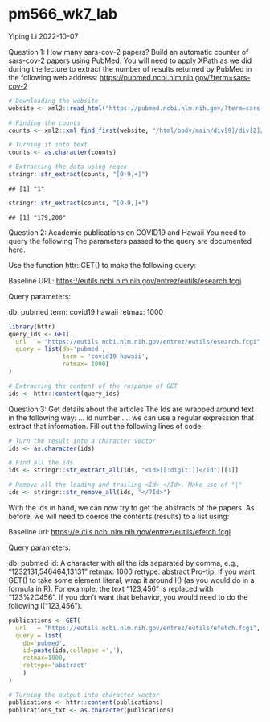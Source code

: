 pm566_wk7_lab
================
Yiping Li
2022-10-07

Question 1: How many sars-cov-2 papers? Build an automatic counter of
sars-cov-2 papers using PubMed. You will need to apply XPath as we did
during the lecture to extract the number of results returned by PubMed
in the following web address:
<https://pubmed.ncbi.nlm.nih.gov/?term=sars-cov-2>

``` r
# Downloading the website
website <- xml2::read_html("https://pubmed.ncbi.nlm.nih.gov/?term=sars-cov-2")

# Finding the counts
counts <- xml2::xml_find_first(website, "/html/body/main/div[9]/div[2]/div[2]/div[1]/div[1]")

# Turning it into text
counts <- as.character(counts)

# Extracting the data using regex
stringr::str_extract(counts, "[0-9,+]")
```

    ## [1] "1"

``` r
stringr::str_extract(counts, "[0-9,]+")
```

    ## [1] "179,200"

Question 2: Academic publications on COVID19 and Hawaii You need to
query the following The parameters passed to the query are documented
here.

Use the function httr::GET() to make the following query:

Baseline URL:
<https://eutils.ncbi.nlm.nih.gov/entrez/eutils/esearch.fcgi>

Query parameters:

db: pubmed term: covid19 hawaii retmax: 1000

``` r
library(httr)
query_ids <- GET(
  url   = "https://eutils.ncbi.nlm.nih.gov/entrez/eutils/esearch.fcgi",
  query = list(db='pubmed',
               term = 'covid19 hawaii',
               retmax= 1000)
)

# Extracting the content of the response of GET
ids <- httr::content(query_ids)
```

Question 3: Get details about the articles The Ids are wrapped around
text in the following way: <Id>… id number …</Id>. we can use a regular
expression that extract that information. Fill out the following lines
of code:

``` r
# Turn the result into a character vector
ids <- as.character(ids)

# Find all the ids 
ids <- stringr::str_extract_all(ids, "<Id>[[:digit:]]</Id")[[1]]

# Remove all the leading and trailing <Id> </Id>. Make use of "|"
ids <- stringr::str_remove_all(ids, "</?Id>")
```

With the ids in hand, we can now try to get the abstracts of the papers.
As before, we will need to coerce the contents (results) to a list
using:

Baseline url:
<https://eutils.ncbi.nlm.nih.gov/entrez/eutils/efetch.fcgi>

Query parameters:

db: pubmed id: A character with all the ids separated by comma, e.g.,
“1232131,546464,13131” retmax: 1000 rettype: abstract Pro-tip: If you
want GET() to take some element literal, wrap it around I() (as you
would do in a formula in R). For example, the text “123,456” is replaced
with “123%2C456”. If you don’t want that behavior, you would need to do
the following I(“123,456”).

``` r
publications <- GET(
  url   = "https://eutils.ncbi.nlm.nih.gov/entrez/eutils/efetch.fcgi",
  query = list(
    db='pubmed',
    id=paste(ids,collapse =','),
    retmax=1000,
    rettype='abstract'
    )
)

# Turning the output into character vector
publications <- httr::content(publications)
publications_txt <- as.character(publications)
```
